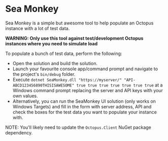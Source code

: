 # Sea Monkey 

Sea Monkey is a simple but awesome tool to help populate an Octopus instance with a lot of test data.

**WARNING: Only use this tool against test/development Octopus instances where you need to simulate load**

To populate a bunch of test data, perform the following:

* Open the solution and build the solution.
* Launch your favourite console app/command prompt and navigate to the project's `bin/debug` folder.
* Execute `dotnet SeaMonkey.dll "https://myserver/" "API-ABCD123456890THISISAWESOME" true true true true true true true` at a Windows command prompt replacing the server and API keys with your own values.
* Alternatively, you can run the SeaMonkey UI solution (only works on Windows Targets) and fill in the form with server address, API and check the boxes for the test data you want to populate your instance with.

NOTE: You'll likely need to update the `Octopus.Client` NuGet package dependency.
